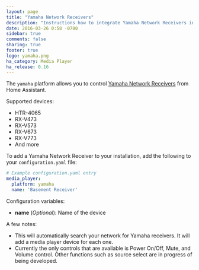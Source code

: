 ```yaml
---
layout: page
title: "Yamaha Network Receivers"
description: "Instructions how to integrate Yamaha Network Receivers into Home Assistant."
date: 2016-03-26 0:58 -0700
sidebar: true
comments: false
sharing: true
footer: true
logo: yamaha.png
ha_category: Media Player
ha_release: 0.16
---
```


The `yamaha` platform allows you to control [Yamaha Network Receivers](http://usa.yamaha.com/products/audio-visual/av-receivers-amps/rx) from Home Assistant.

Supported devices:

- HTR-4065
- RX-V473
- RX-V573
- RX-V673
- RX-V773
- And more

To add a Yamaha Network Receiver to your installation, add the following to your `configuration.yaml` file:

```yaml
# Example configuration.yaml entry
media_player:
  platform: yamaha
  name: 'Basement Receiver'
```
Configuration variables:

- **name** (*Optional*): Name of the device

A few notes:

- This will automatically search your network for Yamaha receivers.  It will add a media player device for each one.
- Currently the only controls that are available is Power On/Off, Mute, and Volume control. Other functions such as source select are in progress of being developed.

